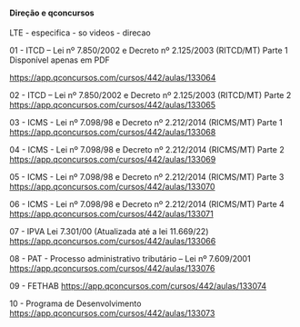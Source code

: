 



#### Direção e qconcursos

LTE - especifica - so videos - direcao

01 - ITCD – Lei nº 7.850/2002 e Decreto nº 2.125/2003 (RITCD/MT) Parte 1
Disponível apenas em PDF

https://app.qconcursos.com/cursos/442/aulas/133064

02 - ITCD – Lei nº 7.850/2002 e Decreto nº 2.125/2003 (RITCD/MT) Parte 2
https://app.qconcursos.com/cursos/442/aulas/133065

03 - ICMS - Lei nº 7.098/98 e Decreto nº 2.212/2014 (RICMS/MT) Parte 1
https://app.qconcursos.com/cursos/442/aulas/133068


04 - ICMS - Lei nº 7.098/98 e Decreto nº 2.212/2014 (RICMS/MT) Parte 2
https://app.qconcursos.com/cursos/442/aulas/133069


05 - ICMS - Lei nº 7.098/98 e Decreto nº 2.212/2014 (RICMS/MT) Parte 3
https://app.qconcursos.com/cursos/442/aulas/133070


06 - ICMS - Lei nº 7.098/98 e Decreto nº 2.212/2014 (RICMS/MT) Parte 4
https://app.qconcursos.com/cursos/442/aulas/133071


07 - IPVA Lei 7.301/00 (Atualizada até a lei 11.669/22)
https://app.qconcursos.com/cursos/442/aulas/133066


08 - PAT - Processo administrativo tributário – Lei nº 7.609/2001
https://app.qconcursos.com/cursos/442/aulas/133076



09 - FETHAB
https://app.qconcursos.com/cursos/442/aulas/133074


10 - Programa de Desenvolvimento
https://app.qconcursos.com/cursos/442/aulas/133073